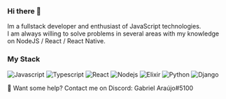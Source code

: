 ### Hi there 👋
Im a fullstack developer and enthusiast of JavaScript technologies.  
I am always willing to solve problems in several areas with my knowledge on NodeJS / React / React Native.

### My Stack

<p>
<img alt="Javascript" src="https://img.shields.io/badge/-Javascript-F7DF1E?style=flat-square&logo=Javascript&logoColor=black" />
<img alt="Typescript" src="https://img.shields.io/badge/-Typescript-2F74C0?style=flat-square&logo=Typescript&logoColor=white" />
<img alt="React" src="https://img.shields.io/badge/-React-14C1F5?style=flat-square&logo=React&logoColor=white" />
<img alt="Nodejs" src="https://img.shields.io/badge/-Nodejs-43853d?style=flat-square&logo=Node.js&logoColor=white" />
<img alt="Elixir" src="https://img.shields.io/badge/-Elixir-361351?style=flat-square&logo=Elixir&logoColor=white" />
<img alt="Python" src="https://img.shields.io/badge/-Python-FFD543?style=flat-square&logo=Python&logoColor=black" />
<img alt="Django" src="https://img.shields.io/badge/-Django-092D1F?style=flat-square&logo=Django&logoColor=white" />
</p>

💬 Want some help? Contact me on Discord: Gabriel Araújo#5100

